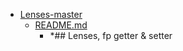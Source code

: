 - <a href = "E:\Node_projects\Node_Way\NBase\_Md\_Index\__Closer\_HPW\_Repos_HowProgrammingWorks_17_05_2020\Lenses-master\cat.Lenses-master\dir.Lenses-master.md">Lenses-master</a>
    - <a href = "E:\Node_projects\Node_Way\NBase\_Md\_Index\__Closer\_HPW\_Repos_HowProgrammingWorks_17_05_2020\Lenses-master\README.md">README.md</a>
        - *## Lenses, fp getter &amp; setter
